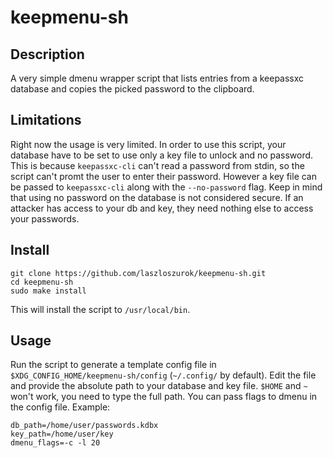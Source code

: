 # keepmenu-sh

## Description
A very simple dmenu wrapper script that lists entries from a keepassxc database and copies the picked password to the clipboard.

## Limitations
Right now the usage is very limited. In order to use this script, your database have to be set to use only a key file to unlock and no password. This is because `keepassxc-cli` can't read a password from stdin, so the script can't promt the user to enter their password. However a key file can be passed to `keepassxc-cli` along with the `--no-password` flag. Keep in mind that using no password on the database is not considered secure. If an attacker has access to your db and key, they need nothing else to access your passwords.

## Install
```
git clone https://github.com/laszloszurok/keepmenu-sh.git
cd keepmenu-sh
sudo make install
```
This will install the script to `/usr/local/bin`.

## Usage
Run the script to generate a template config file in `$XDG_CONFIG_HOME/keepmenu-sh/config` (`~/.config/` by default). Edit the file and provide the absolute path to your database and key file. `$HOME` and `~` won't work, you need to type the full path. You can pass flags to dmenu in the config file. Example:
```
db_path=/home/user/passwords.kdbx
key_path=/home/user/key
dmenu_flags=-c -l 20
```
